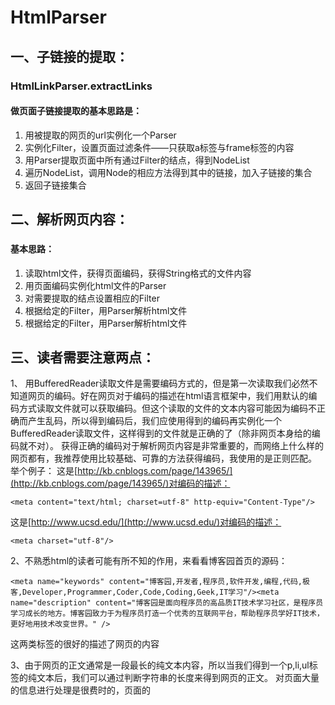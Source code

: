 # HtmlParser

## 一、子链接的提取：
### HtmlLinkParser.extractLinks
#### 做页面子链接提取的基本思路是：
1. 用被提取的网页的url实例化一个Parser
2. 实例化Filter，设置页面过滤条件——只获取a标签与frame标签的内容
3. 用Parser提取页面中所有通过Filter的结点，得到NodeList
4. 遍历NodeList，调用Node的相应方法得到其中的链接，加入子链接的集合
5. 返回子链接集合

## 二、解析网页内容：
### 
#### 基本思路：
1. 读取html文件，获得页面编码，获得String格式的文件内容
2. 用页面编码实例化html文件的Parser
3. 对需要提取的结点设置相应的Filter
4. 根据给定的Filter，用Parser解析html文件
5. 根据给定的Filter，用Parser解析html文件

## 三、读者需要注意两点：
1、 用BufferedReader读取文件是需要编码方式的，但是第一次读取我们必然不知道网页的编码。好在网页对于编码的描述在html语言框架中，我们用默认的编码方式读取文件就可以获取编码。但这个读取的文件的文本内容可能因为编码不正确而产生乱码，所以得到编码后，我们应使用得到的编码再实例化一个BufferedReader读取文件，这样得到的文件就是正确的了（除非网页本身给的编码就不对）。
获得正确的编码对于解析网页内容是非常重要的，而网络上什么样的网页都有，我推荐使用比较基础、可靠的方法获得编码，我使用的是正则匹配。
举个例子：
这是[http://kb.cnblogs.com/page/143965/](http://kb.cnblogs.com/page/143965/)对编码的描述：
```
<meta content="text/html; charset=utf-8" http-equiv="Content-Type"/>
```
这是[http://www.ucsd.edu/](http://www.ucsd.edu/)对编码的描述：
```
<meta charset="utf-8"/>
```

2、不熟悉html的读者可能有所不知<meta>的作用，来看看博客园首页的源码：
```
<meta name="keywords" content="博客园,开发者,程序员,软件开发,编程,代码,极客,Developer,Programmer,Coder,Code,Coding,Geek,IT学习"/><meta name="description" content="博客园是面向程序员的高品质IT技术学习社区，是程序员学习成长的地方。博客园致力于为程序员打造一个优秀的互联网平台，帮助程序员学好IT技术，更好地用技术改变世界。" />
```
这两类<meta>标签的很好的描述了网页的内容

3、由于网页的正文通常是一段最长的纯文本内容，所以当我们得到一个p,li,ul标签的纯文本后，我们可以通过判断字符串的长度来得到网页的正文。
对页面大量的信息进行处理是很费时的，页面的<title>标签和<meta>标签中往往有对网页内容最精炼的描述，开发者应该考虑性能与代价


